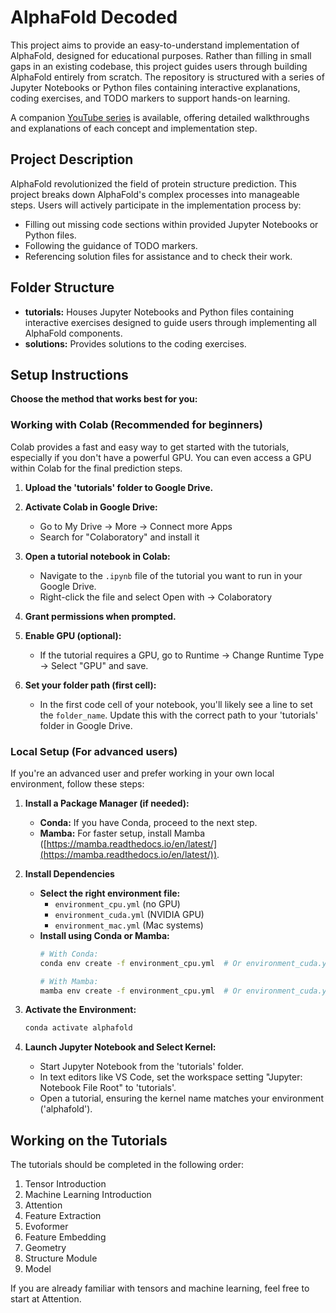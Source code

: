 # AlphaFold Decoded

This project aims to provide an easy-to-understand implementation of AlphaFold, designed for educational purposes. Rather than filling in small gaps in an existing codebase, this project guides users through building AlphaFold entirely from scratch. The repository is structured with a series of Jupyter Notebooks or Python files containing interactive explanations, coding exercises, and TODO markers to support hands-on learning.

A companion [YouTube series](https://youtube.com/playlist?list=PLJ0WcPQS7xJVJr6ceIPFSkAGAgrkmw1c9&si=GUj4NePZ2i2ZnTBY) is available, offering detailed walkthroughs and explanations of each concept and implementation step.

## Project Description

AlphaFold revolutionized the field of protein structure prediction. This project breaks down AlphaFold's complex processes into manageable steps. Users will actively participate in the implementation process by:

* Filling out missing code sections within provided Jupyter Notebooks or Python files.
* Following the guidance of TODO markers.
* Referencing solution files for assistance and to check their work.

## Folder Structure

* **tutorials:** Houses Jupyter Notebooks and Python files containing interactive exercises designed to guide users through implementing all AlphaFold components. 
* **solutions:** Provides solutions to the coding exercises.  

## Setup Instructions

**Choose the method that works best for you:**

### Working with Colab (Recommended for beginners)

Colab provides a fast and easy way to get started with the tutorials, especially if you don't have a powerful GPU. You can even access a GPU within Colab for the final prediction steps.

1. **Upload the 'tutorials' folder to Google Drive.**

2. **Activate Colab in Google Drive:**
   * Go to My Drive -> More -> Connect more Apps
   * Search for "Colaboratory" and install it

3. **Open a tutorial notebook in Colab:**
   * Navigate to the `.ipynb` file of the tutorial you want to run in your Google Drive.
   * Right-click the file and select Open with -> Colaboratory 

4. **Grant permissions when prompted.**

5. **Enable GPU (optional):**
   * If the tutorial requires a GPU, go to Runtime -> Change Runtime Type -> Select "GPU" and save.

6. **Set your folder path (first cell):**
   * In the first code cell of your notebook, you'll likely see a line to set the `folder_name`. Update this with the correct path to your 'tutorials' folder in Google Drive.  

### Local Setup (For advanced users) 

If you're an advanced user and prefer working in your own local environment, follow these steps:

1. **Install a Package Manager (if needed):**
   * **Conda:** If you have Conda, proceed to the next step.
   * **Mamba:** For faster setup, install Mamba ([https://mamba.readthedocs.io/en/latest/](https://mamba.readthedocs.io/en/latest/)).

2. **Install Dependencies**
   * **Select the right environment file:**
      * `environment_cpu.yml` (no GPU) 
      * `environment_cuda.yml` (NVIDIA GPU)
      * `environment_mac.yml` (Mac systems)  
   * **Install using Conda or Mamba:**
      ```bash
      # With Conda:
      conda env create -f environment_cpu.yml  # Or environment_cuda.yml/mac.yml

      # With Mamba:
      mamba env create -f environment_cpu.yml  # Or environment_cuda.yml/mac.yml
      ```

3. **Activate the Environment:**
   ```bash
   conda activate alphafold
   ```

4. **Launch Jupyter Notebook and Select Kernel:**
   * Start Jupyter Notebook from the 'tutorials' folder.
   * In text editors like VS Code, set the workspace setting "Jupyter: Notebook File Root" to 'tutorials'.
   * Open a tutorial, ensuring the kernel name matches your environment ('alphafold').


## Working on the Tutorials
The tutorials should be completed in the following order:

1. Tensor Introduction
2. Machine Learning Introduction
3. Attention
4. Feature Extraction
5. Evoformer
6. Feature Embedding
7. Geometry
8. Structure Module
9. Model

If you are already familiar with tensors and machine learning, feel free to start at Attention.
